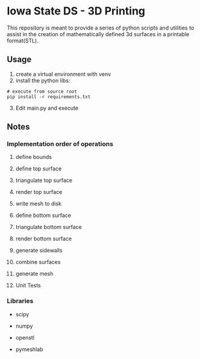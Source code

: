 # Iowa State DS - 3D Printing

This repository is meant to provide a series of python scripts and utilities to assist 
in the creation of mathematically defined 3d surfaces in a printable format(STL).


## Usage
1. create a virtual environment with venv
2. install the python libs:
```
# execute from source root
pip install -r requirements.txt
```
3. Edit main.py and execute


## Notes

### Implementation order of operations
1. define bounds

2. define top surface
3. triangulate top surface
4. render top surface

5. write mesh to disk

6. define bottom surface 
7. triangulate bottom surface
8. render bottom surface

9. generate sidewalls
10. combine surfaces 
11. generate mesh

12. Unit Tests

### Libraries
- scipy
- numpy
- openstl

- pymeshlab
